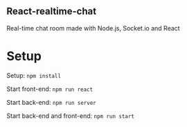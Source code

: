 ## React-realtime-chat
Real-time chat room made with Node.js, Socket.io and React
# Setup
Setup: ```npm install```

Start front-end: ```npm run react```

Start back-end: ```npm run server```

Start back-end and front-end: ```npm run start```


